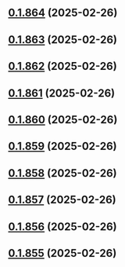 ## [0.1.864](https://github.com/binary-braids/terraform-oracle/compare/v0.1.863...v0.1.864) (2025-02-26)



## [0.1.863](https://github.com/binary-braids/terraform-oracle/compare/v0.1.862...v0.1.863) (2025-02-26)



## [0.1.862](https://github.com/binary-braids/terraform-oracle/compare/v0.1.861...v0.1.862) (2025-02-26)



## [0.1.861](https://github.com/binary-braids/terraform-oracle/compare/v0.1.860...v0.1.861) (2025-02-26)



## [0.1.860](https://github.com/binary-braids/terraform-oracle/compare/v0.1.859...v0.1.860) (2025-02-26)



## [0.1.859](https://github.com/binary-braids/terraform-oracle/compare/v0.1.858...v0.1.859) (2025-02-26)



## [0.1.858](https://github.com/binary-braids/terraform-oracle/compare/v0.1.857...v0.1.858) (2025-02-26)



## [0.1.857](https://github.com/binary-braids/terraform-oracle/compare/v0.1.856...v0.1.857) (2025-02-26)



## [0.1.856](https://github.com/binary-braids/terraform-oracle/compare/v0.1.855...v0.1.856) (2025-02-26)



## [0.1.855](https://github.com/binary-braids/terraform-oracle/compare/v0.1.854...v0.1.855) (2025-02-26)



